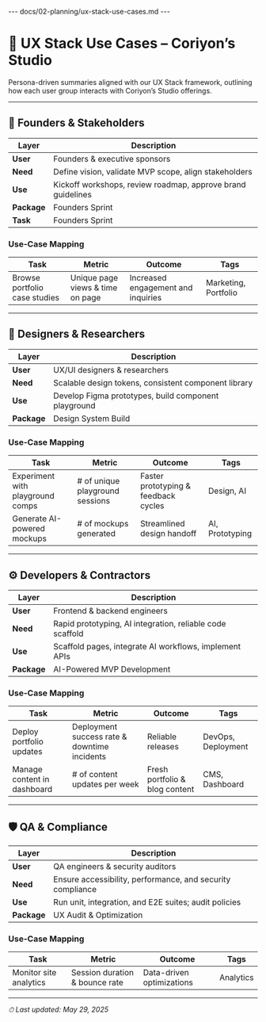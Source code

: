 --- docs/02-planning/ux-stack-use-cases.md ---
# 🧰 UX Stack Use Cases – Coriyon’s Studio

Persona-driven summaries aligned with our UX Stack framework, outlining how each user group interacts with Coriyon’s Studio offerings.

---

## 🎯 Founders & Stakeholders

| Layer       | Description                                                   |
| ----------- | ------------------------------------------------------------- |
| **User**    | Founders & executive sponsors                                 |
| **Need**    | Define vision, validate MVP scope, align stakeholders         |
| **Use**     | Kickoff workshops, review roadmap, approve brand guidelines   |
| **Package** | Founders Sprint                                               |
| **Task**    | Founders Sprint                                               |

### Use-Case Mapping

| Task                              | Metric                                | Outcome                                | Tags               |
| --------------------------------- | ------------------------------------- | -------------------------------------- | ------------------ |
| Browse portfolio case studies     | Unique page views & time on page      | Increased engagement and inquiries     | Marketing, Portfolio |

---

## 🎨 Designers & Researchers

| Layer       | Description                                                         |
| ----------- | ------------------------------------------------------------------- |
| **User**    | UX/UI designers & researchers                                       |
| **Need**    | Scalable design tokens, consistent component library                |
| **Use**     | Develop Figma prototypes, build component playground               |
| **Package** | Design System Build                                                 |

### Use-Case Mapping

| Task                              | Metric                                | Outcome                                | Tags               |
| --------------------------------- | ------------------------------------- | -------------------------------------- | ------------------ |
| Experiment with playground comps  | # of unique playground sessions       | Faster prototyping & feedback cycles   | Design, AI         |
| Generate AI-powered mockups       | # of mockups generated                | Streamlined design handoff             | AI, Prototyping    |

---

## ⚙️ Developers & Contractors

| Layer       | Description                                                         |
| ----------- | ------------------------------------------------------------------- |
| **User**    | Frontend & backend engineers                                        |
| **Need**    | Rapid prototyping, AI integration, reliable code scaffold           |
| **Use**     | Scaffold pages, integrate AI workflows, implement APIs             |
| **Package** | AI-Powered MVP Development                                          |

### Use-Case Mapping

| Task                              | Metric                                         | Outcome                                          | Tags                |
| --------------------------------- | ---------------------------------------------- | ------------------------------------------------ | ------------------- |
| Deploy portfolio updates          | Deployment success rate & downtime incidents   | Reliable releases                                | DevOps, Deployment  |
| Manage content in dashboard       | # of content updates per week                  | Fresh portfolio & blog content                   | CMS, Dashboard      |

---

## 🛡️ QA & Compliance

| Layer       | Description                                                         |
| ----------- | ------------------------------------------------------------------- |
| **User**    | QA engineers & security auditors                                    |
| **Need**    | Ensure accessibility, performance, and security compliance           |
| **Use**     | Run unit, integration, and E2E suites; audit policies               |
| **Package** | UX Audit & Optimization                                             |

### Use-Case Mapping

| Task                              | Metric                                | Outcome                                | Tags               |
| --------------------------------- | ------------------------------------- | -------------------------------------- | ------------------ |
| Monitor site analytics            | Session duration & bounce rate        | Data-driven optimizations              | Analytics          |

---

_⏱ Last updated: May 29, 2025_
